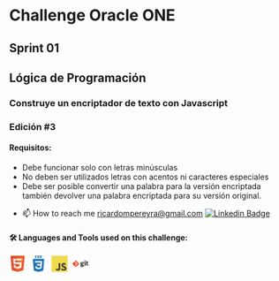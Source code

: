 <p align="center">

# Challenge Oracle ONE

## Sprint 01

## Lógica de Programación

### Construye un encriptador de texto con Javascript

### Edición #3

</p>

#### Requisitos:

- Debe funcionar solo con letras minúsculas
- No deben ser utilizados letras con acentos ni caracteres especiales
- Debe ser posible convertir una palabra para la versión encriptada también devolver una palabra encriptada para su versión original.

<p align="center">

- 📫 How to reach me ricardompereyra@gmail.com [![Linkedin Badge](https://img.shields.io/badge/-ricardomiguelpereyra-blue?style=flat&logo=Linkedin&logoColor=white)](https://www.linkedin.com/in/ricardomiguelpereyra/)

</p>

#### :hammer_and_wrench: Languages and Tools used on this challenge:

<div>
  <img src="https://github.com/devicons/devicon/blob/master/icons/html5/html5-original.svg" title="HTML5" alt="HTML" width="30" height="30"/>&nbsp;
  <img src="https://github.com/devicons/devicon/blob/master/icons/css3/css3-plain-wordmark.svg"  title="CSS3" alt="CSS" width="30" height="30/>&nbsp;
  <img src="https://github.com/devicons/devicon/blob/master/icons/javascript/javascript-original.svg" title="JavaScript" alt="JavaScript" width="30" height="30"/>&nbsp;
  <img src="https://github.com/devicons/devicon/blob/master/icons/javascript/javascript-original.svg" title="JavaScript" alt="JavaScript" width="30" height="30"/>&nbsp;
  <img src="https://github.com/devicons/devicon/blob/master/icons/git/git-original-wordmark.svg" title="Git" alt="Git" width="30" height="30"/>&nbsp;
</div>
